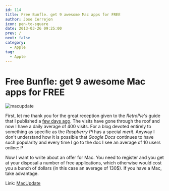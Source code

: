 ```yaml
---
id: 114
title: Free Bunfle. get 9 awesome Mac apps for FREE
author: Jose Cerrejon
icon: pen-to-square
date: 2013-03-26 09:25:00
prev: /
next: false
category:
  - Apple
tag:
  - Apple
---
```


# Free Bunfle: get 9 awesome Mac apps for FREE

![macupdate](/images/macupdate.jpg)

First, let me thank you for the great reception given to the *RetroPie's* guide that I published a [few days ago](/post.php?id=109). The visits have gone through the roof and now I have a daily average of 400 visits. For a blog devoted entirely to something as specific as the *Raspberry Pi* has a special *merit*. Anyway I don't understand how it is possible that *Google Docs* continues to have such popularity and every time I go to the doc I see an average of 10 users online: P


Now I want to write about an offer for Mac. You need to register and you get at your disposal a number of free applications, which otherwise would cost you a bunch of dollars (in this case an average of 130$). If you have a Mac, take advantage.

Link: [MacUpdate](https://deals.macupdate.com/freebundle/affil/11708)